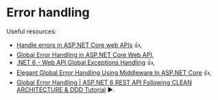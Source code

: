 # Error handling

Useful resources:

- [Handle errors in ASP.NET Core web APIs](https://learn.microsoft.com/en-us/aspnet/core/web-api/handle-errors?view=aspnetcore-7.0) :+1:,
- [Global Error Handling in ASP.NET Core Web API](https://code-maze.com/global-error-handling-aspnetcore/),
- [.NET 6 - Web API Global Exceptions Handling](https://youtu.be/fBXOgrZ3ZC4) :+1:,
- [Elegant Global Error Handling Using Middleware In ASP.NET Core](https://youtu.be/H3EbflpXVmo) :+1:,
- [Global Error Handling | ASP.NET 6 REST API Following CLEAN ARCHITECTURE & DDD Tutorial](https://youtu.be/gMwAhKddHYQ) :arrow_forward:.
